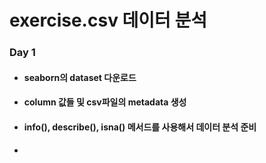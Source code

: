# exercise.csv 데이터 분석

### Day 1

+ #### seaborn의 dataset 다운로드
+ #### column 값들 및 csv파일의 metadata 생성
+ #### info(), describe(), isna() 메서드를 사용해서 데이터 분석 준비
+ #### 